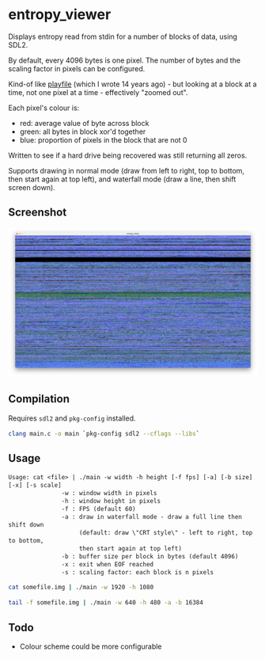 # entropy_viewer

Displays entropy read from stdin for a number of blocks of data, using SDL2. 

By default, every 4096 bytes is one pixel. The number of bytes and the scaling factor in pixels can be configured.

Kind-of like [playfile](https://github.com/gm-stack/playfile) (which I wrote 14 years ago) - but looking at a block at a time, not one pixel at a time - effectively "zoomed out".

Each pixel's colour is:

- red: average value of byte across block
- green: all bytes in block xor'd together
- blue: proportion of pixels in the block that are not 0

Written to see if a hard drive being recovered was still returning all zeros.

Supports drawing in normal mode (draw from left to right, top to bottom, then start again at top left), and waterfall mode (draw a line, then shift screen down).

## Screenshot

![screenshot showing static like pattern at top of image](screenshot.jpg)

## Compilation

Requires `sdl2` and `pkg-config` installed.

```bash
clang main.c -o main `pkg-config sdl2 --cflags --libs`
```

## Usage

```
Usage: cat <file> | ./main -w width -h height [-f fps] [-a] [-b size] [-x] [-s scale]
               -w : window width in pixels
               -h : window height in pixels
               -f : FPS (default 60)
               -a : draw in waterfall mode - draw a full line then shift down
                    (default: draw \"CRT style\" - left to right, top to bottom,
                    then start again at top left)
               -b : buffer size per block in bytes (default 4096)
               -x : exit when EOF reached
               -s : scaling factor: each block is n pixels
```

```bash
cat somefile.img | ./main -w 1920 -h 1080
```

```bash
tail -f somefile.img | ./main -w 640 -h 480 -a -b 16384
```

## Todo

- Colour scheme could be more configurable